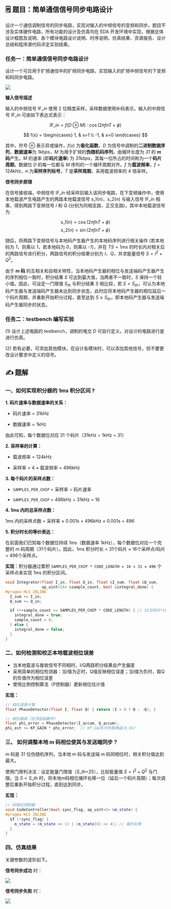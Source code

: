 <!--
 * Copyright (c) 2025 by Albresky, All Rights Reserved. 
 * 
 * @Author: Albresky albre02@outlook.com
 * @Date: 2025-03-30 13:18:20
 * @LastEditTime: 2025-03-30 17:36:40
 * @FilePath: /BUPT-EDA-Labs/lab1/README.md
 * 
 * @Description: Lab1 题解
-->

## 🗒️ 题目：简单通信信号同步电路设计

设计一个通信调制信号的同步电路，实现对输入的中频信号的变频和同步。题目不涉及实体硬件电路，所有功能的设计及仿真均在 EDA 开发环境中实现，根据总体设计框图及说明、各个模块电路设计说明、时序说明、仿真结果、资源报告、设计总结和程序源代码评定实验结果。

### 任务一：简单通信信号同步电路设计

设计一个可应用于扩频通信中的扩频同步电路，实现输入的扩频中频信号的下变频和码同步电路。

![](./image/lab1.png)

**输入信号描述**

输入的中频信号 $\text{IF}\_{in}$ 使用 2 位精度采样，采样数据使用补码表示。输入的中频信号 $\text{IF}\_{in}$ 可由如下表达式表示：

$$ \text{IF}\_{in} = f(D \oplus M) \cdot \cos(2\pi f n T + \phi) $$

$$ f(x) = \begin{cases} 1, & x=1 \\ -1, & x=0 \end{cases} $$

其中，符号 $\oplus$ 表示异或操作，$f(x)$ 为**极化函数**，$D$ 为信号中调制的**二进制数据序列**，**数据速率**为 *1kbps*，$M$ 为用于扩频的**伪随机码序列**，由循环长度为 *31* 的 **$m$ 码**产生。$M$ 的速率 (即**码片速率**) 为 *31kbps*，其每一位所占的时间称为一个**码片周期**。数据位 $D$ 的每一位都与 $M$ 序列的一个循环周期对齐。$f$ 为**载波频率**，$f=124kHz$，$n$ 为**采样序列标号**，$T$ 是**采样周期**，采用载波频率的 4 倍采样。

**信号同步原理**

在信号接收端，中频信号 $\text{IF}\_{in}$ 经采样后输入该同步电路，在下变频操作中，使用本地载波产生电路产生的两路本地载波信号 $s\_1 (n)$、$s\_2(n)$ 与输入信号 $\text{IF}\_{in}$ 相乘，得到两路下变频信号 $I$ 和 $Q$ (分别为同相支路、正交支路)，其中本地载波信号为

$$ s\_1 (n) = \cos(2\pi f n T + \phi) $$
$$ s\_2 (n) = \sin(2\pi f n T + \phi) $$

随后，将两路下变频信号与本地码产生器产生的本地码序列进行相关操作 (若本地码为 *1*，则乘以 *1*，若本地码为 *0*，则乘以 *-1*)，并在 $TS=1ms$ 的时长内对相关后的两路信号进行积分，两路信号的积分结果分别为 $I$、$Q$，并求能量信号 $S=I^2+Q^2$。

由于 **m 码** 的互相关和自相关特性，当本地码产生器的相位与发送端码产生器产生的序列相位一致时，积分结果 $S$ 可达到最大值，当两者不一致时，$S$ 保持一个较小值。因此，可设定一门限值 $S_{th}$ 与积分结果 $S$ 相比较，若 $S \lt S_{th}$，可认为本地码产生器与发送端码产生器未达到同步状态，此时应将本地码产生器的相位延后一个码片周期，并重新开始积分过程，直至达到 $S \ge S_{th}$，即本地码产生器与发送端码产生器同步的状态。


### 任务二：testbench 编写实验

(1) 设计上述电路的 testbench，调制的电文 $D$ 可自行定义。对设计的电路进行是进行仿真。

(2) 若有必要，可添加其他模块，在设计各模块时，可以添加其他信号，但不要更改设计要求中定义的信号。

## ✍️ 题解


### 一、如何实现积分器的 1ms 积分区间 ?

**1. 码片速率与数据速率的关系：**

- 码片速率 = 31kHz

- 数据速率 = 1kHz

由此可知，每个数据位对应 31 个码片（31kHz ÷ 1kHz = 31）

**2. 采样率的计算：**

- 载波频率 = 124kHz

- 采样率 = 4 × 载波频率 = 496kHz

**3. 每个码片的采样点数：**

- `SAMPLES_PER_CHIP` = 采样率 ÷ 码片速率

- `SAMPLES_PER_CHIP` = 496kHz ÷ 31kHz = 16

**4. 1ms 内的总采样点数：**

1ms 内的采样点数 = 采样率 × 0.001s = 496kHz × 0.001s = 496


**5. 积分时长的等价表达：**

在前面我们已知每个数据位持续 1ms（数据速率 1kHz），每个数据位对应一个完整的 m 码周期（31个码片）。因此，1ms 积分时长 = 31个码片 × 16个采样点/码片 = 496个采样点。

**实现**：积分器通过累积 `SAMPLES_PER_CHIP * CODE_LENGTH = 16 × 31 = 496` 个采样点来实现 1ms 的积分区间。

```cpp
void Integrator(float I_in, float Q_in, float &I_sum, float &Q_sum,
                ap_uint<16> &sample_count, bool &integral_done) {
#pragma HLS INLINE
  I_sum += I_in;
  Q_sum += Q_in;

  if (++sample_count >= SAMPLES_PER_CHIP * CODE_LENGTH) { // 31位码片*16=496
    integral_done = true;
    sample_count = 0;
  } else {
    integral_done = false;
  }
}
```

### 二、如何检测和校正本地载波相位误差


 - 当本地载波与接收信号不同相时，I/Q两路积分结果会产生偏差
 - 采用简单的相位检测器：当I值为正时，Q值反映相位误差；当I值为负时，取Q的负值作为相位误差
 - 使用比例控制算法（P控制器）更新相位估计值

**实现：**

```cpp
// 相位误差计算
float PhaseDetector(float I, float Q) { return (I > 0 ? Q : -Q); }

// 相位跟踪（在顶层函数中）
float phi_error = PhaseDetector(I_accum, Q_accum);
phi_est += KP_GAIN * phi_error;  // KP_GAIN为环路增益(0.01)
```


### 三、 如何调整本地 m 码相位使其与发送端同步？


m 码是 31 位伪随机序列，当本地 m 码与发送端 m 码同相位时，相关积分值达到最大。

使用门限判决法：设定能量门限值（$S\_{th}$=25），比较能量值 $S=I^2+Q^2$ 与门限。当 $S \lt S\_{th}$ 时，将本地m码相位循环右移一位（延后一个码片周期）；每次调整后重新开始积分过程，直到达到同步。

**实现：**

```cpp
// 码相位控制器
void CodeController(bool sync_flag, ap_uint<5> &m_state) {
#pragma HLS INLINE
  if (!sync_flag) {
    m_state = (m_state >> 1) | (m_state[0] << 4); // 循环右移
  }
}
```


### 四、仿真结果

关键参数的波形如下。

**信号同步成功** 时：

![](./image/sync_visualization_case_ok.png)

**信号同步失败** 时：

![](./image/sync_visualization_case_fail.png)
